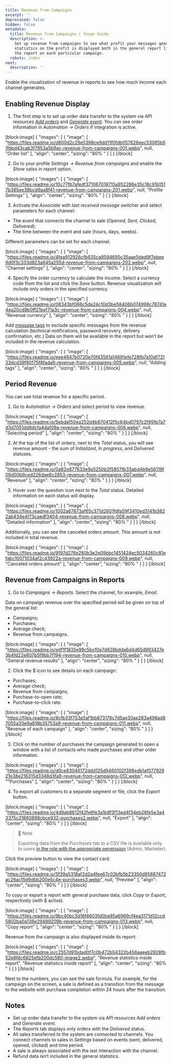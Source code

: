 ```yaml
---
title: Revenue from Campaigns
excerpt: ''
deprecated: false
hidden: false
metadata:
  title: Revenue from Campaigns | Yespo Guide
  description: >-
    Set up revenue from campaigns to see what profit your messages generate. The
    statistics on the profit is displayed both in the general report list and in
    the report on each particular campaign.
  robots: index
next:
  description: ''
---
```

Enable the visualization of revenue in reports to see how much income each channel generates.

## Enabling Revenue Display

1. The first step is to set up order data transfer to the system via API resources _[Add orders](https://docs.yespo.io/reference/ordersbulkinsert-1)_ and _[Generate event](https://docs.yespo.io/reference/registerevent_1)_. You can see order information in _Automation → Orders_ if integration is active.

[block:image]
{
  "images": [
    {
      "image": [
        "https://files.readme.io/d800d2c29e5398ce9dd11f0fdb057626eec53065b51fded43cab3f7953a5b9ac-revenue-from-campaigns-001.webp",
        null,
        "Order list"
      ],
      "align": "center",
      "sizing": "80% "
    }
  ]
}
[/block]


2. Go to your profile _Settings → Revenue from campaigns_ and enable the _Show sales in report_ option.

[block:image]
{
  "images": [
    {
      "image": [
        "https://files.readme.io/10c77fb7afedf371067018715a952286e35c18c91b1517b385ee38bcd9aa8f41-revenue-from-campaigns-201.webp",
        null,
        "Profile Settings"
      ],
      "align": "center",
      "sizing": "80% "
    }
  ]
}
[/block]


3. Activate the _Associate with last received message_ switcher and select parameters for each channel:

- The event that connects the channel to sale (_Opened, Sent, Clicked, Delivered_);
- The time between the event and sale (hours, days, weeks).

Different parameters can be set for each channel.

[block:image]
{
  "images": [
    {
      "image": [
        "https://files.readme.io/4fea912926cfb835ca9594695c35aae5ded9f7ebee9d0f3c333d823a645a255d-revenue-from-campaigns-202.webp",
        null,
        "Channel settings"
      ],
      "align": "center",
      "sizing": "80% "
    }
  ]
}
[/block]


4. Specify the order currency to calculate the income. Select a currency code from the list and click the _Save_ button. Revenue visualization will include only orders in the specified currency.

[block:image]
{
  "images": [
    {
      "image": [
        "https://files.readme.io/08343bf066c5da24c10d3be58406b074998c78741e4ea20cd9b0ff21bef71a3c-revenue-from-campaigns-004.webp",
        null,
        "Revenue currency"
      ],
      "align": "center",
      "sizing": "80% "
    }
  ]
}
[/block]


Add [message tags](https://docs.yespo.io/docs/how-add-tags) to exclude specific messages from the revenue calculation (technical notifications, password recovery, delivery confirmation, etc.) Data on them will be available in the report but won’t be included in the revenue calculation. 

[block:image]
{
  "images": [
    {
      "image": [
        "https://files.readme.io/eee4647b0720e70f43561a14691efe728fb7a10df73133dcd39f80f75f8fada9-revenue-from-campaigns-005.webp",
        null,
        "Adding tags"
      ],
      "align": "center",
      "sizing": "80% "
    }
  ]
}
[/block]


## Period Revenue

You can see total revenue for a specific period.

1. Go to _Automation → Orders_ and select period to view revenue.

[block:image]
{
  "images": [
    {
      "image": [
        "https://files.readme.io/5ebda150ea252d4b670412f5c64bd0797c2f95fb7a7d3d7051dd8dcfa4da109a-revenue-from-campaigns-006.webp",
        null,
        "Selecting period"
      ],
      "align": "center",
      "sizing": "80% "
    }
  ]
}
[/block]


2. At the top of the list of orders, next to the _Total_ status, you will see revenue amount - the sum of _Initialized_, _In progress_, and _Delivered_ statuses.

[block:image]
{
  "images": [
    {
      "image": [
        "https://files.readme.io/0a82e877633e9a5250b2f5857fb33abd4b9e56119f09d00b9ced226dae6c2853-revenue-from-campaigns-007.webp",
        null,
        "Revenue"
      ],
      "align": "center",
      "sizing": "80% "
    }
  ]
}
[/block]


3. Hover over the question icon next to the _Total_ status. Detailed information on each status will display.

[block:image]
{
  "images": [
    {
      "image": [
        "https://files.readme.io/1002a67873af65c371d2601fdfa59f3410ed3141b3822ab434e4f73caedf3404-revenue-from-campaigns-008.webp",
        null,
        "Detailed information"
      ],
      "align": "center",
      "sizing": "80% "
    }
  ]
}
[/block]


Additionally, you can see the canceled orders amount. This amount is not included in total revenue.

[block:image]
{
  "images": [
    {
      "image": [
        "https://files.readme.io/9197d276e280b3e2e09bbc1451424ec5034260c81efabc10071034af2c43922a-revenue-from-campaigns-009.webp",
        null,
        "Canceled orders amount"
      ],
      "align": "center",
      "sizing": "80% "
    }
  ]
}
[/block]


## Revenue from Campaigns in Reports

1. Go to _Campaigns → Reports_. Select the channel, for example, _Email_.

Data on campaign revenue over the specified period will be given on top of the general list:

- Campaigns;
- Purchases;
- Average check;
- Revenue from campaigns.

[block:image]
{
  "images": [
    {
      "image": [
        "https://files.readme.io/edf1f1835e99c5bcf0e7d928bdda6d4d65d993427e3b4fd22e807b5f9bb7f194-revenue-from-campaigns-010.webp",
        null,
        "General revenue results"
      ],
      "align": "center",
      "sizing": "80% "
    }
  ]
}
[/block]


2. Click the $ icon to see details on each campaign:

- Purchases;
- Average check;
- Revenue from campaigns;
- Purchase-to-open rate;
- Purchase-to-click rate.

[block:image]
{
  "images": [
    {
      "image": [
        "https://files.readme.io/8cfb33f753a5af1bb673176c7d5ae30ae283a498ad87055a33e9a818b35753a9-revenue-from-campaigns-011.webp",
        null,
        "Revenue of each campaign"
      ],
      "align": "center",
      "sizing": "80% "
    }
  ]
}
[/block]


3. Click on the number of purchases the campaign generated to open a window with a list of contacts who made purchases and other order information.

[block:image]
{
  "images": [
    {
      "image": [
        "https://files.readme.io/d0ce83046172ddd125d9460102f388edb1af07792921e38e216315d3348d3fa9-revenue-from-campaigns-012.webp",
        null,
        "\"Purchases"
      ],
      "align": "center",
      "sizing": "80% "
    }
  ]
}
[/block]


4. To export all customers to a separate segment or file, click the _Export_ button.

[block:image]
{
  "images": [
    {
      "image": [
        "https://files.readme.io/4d9ab8612f42fe6fe3a1b9f3f13ed4f34eb28fe5e3a43375c21860898cbce932-purchases2.webp",
        null,
        "Export"
      ],
      "align": "center",
      "sizing": "80% "
    }
  ]
}
[/block]


> 📘 Note
> 
> Exporting data from the _Purchases_ tab to a CSV file is available only to users [in the role with the appropriate permission](https://docs.yespo.io/docs/user-management) (Admin, Marketer).

Click the preview button to view the contact card.

[block:image]
{
  "images": [
    {
      "image": [
        "https://files.readme.io/5f39a5318af2d2a4fee67c02bfb5b23350d95887472ac26ac15d9dbb200e5c4e-purchases3.webp",
        null,
        "Preview"
      ],
      "align": "center",
      "sizing": "80% "
    }
  ]
}
[/block]


To copy or export a report with general purchase data, click _Copy_ or _Export_, respectively (with $ active).

[block:image]
{
  "images": [
    {
      "image": [
        "https://files.readme.io/9bc40bc3d16f4603fd0ba95a6969cf4ea3171d12ccd5802ba0a136e29489209b-revenue-from-campaigns-013.webp",
        null,
        "Copy report"
      ],
      "align": "center",
      "sizing": "80% "
    }
  ]
}
[/block]


Revenue from the campaign is also displayed inside its report:

[block:image]
{
  "images": [
    {
      "image": [
        "https://files.readme.io/c2557d91bdad0f7c0b472b54322b456aaeeb2928fb52e8f4c6825efb200dc580-image2.webp",
        "Revenue statistics inside report",
        "Revenue statistics inside report"
      ],
      "align": "center",
      "sizing": "80% "
    }
  ]
}
[/block]


Next to the numbers, you can see the sale formula. For example, for the campaign on the screen, a sale is defined as a transition from the message to the website with purchase completion within 24 hours after the transition.

## Notes

- Set up order data transfer to the system via API resources _Add orders_ and _Generate event_.
- The _Reports_ tab displays only orders with the _Delivered_ status.
- All sales transferred to the system are connected to channels. You connect channels to sales in _Settings_ based on events (sent, delivered, opened, clicked) and time period.
- A sale is always associated with the last interaction with the channel.
- Refund data isn’t included in the general statistics.